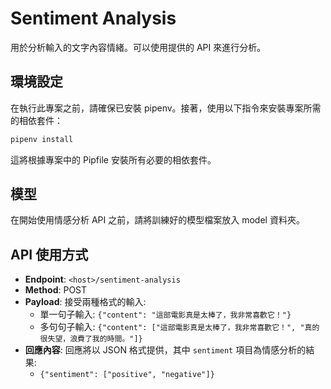 # Sentiment Analysis

用於分析輸入的文字內容情緒。可以使用提供的 API 來進行分析。

## 環境設定

在執行此專案之前，請確保已安裝 pipenv。接著，使用以下指令來安裝專案所需的相依套件：

```bash
pipenv install
```
這將根據專案中的 Pipfile 安裝所有必要的相依套件。

## 模型
在開始使用情感分析 API 之前，請將訓練好的模型檔案放入 model 資料夾。

## API 使用方式

- **Endpoint**: `<host>/sentiment-analysis`
- **Method**: POST
- **Payload**: 接受兩種格式的輸入:
  - 單一句子輸入: `{"content": "這部電影真是太棒了，我非常喜歡它！"}`
  - 多句句子輸入: `{"content": ["這部電影真是太棒了，我非常喜歡它！", "真的很失望，浪費了我的時間。"]}`
- **回應內容**: 回應將以 JSON 格式提供，其中 `sentiment` 項目為情感分析的結果:
  - `{"sentiment": ["positive", "negative"]}`
